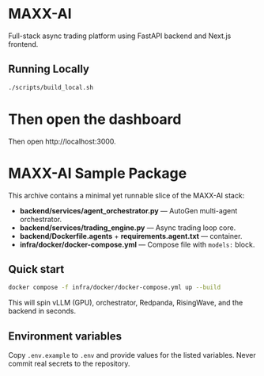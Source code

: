 
# MAXX-AI

Full-stack async trading platform using FastAPI backend and Next.js frontend.

## Running Locally

```bash
./scripts/build_local.sh
```

# Then open the dashboard

Then open http://localhost:3000.

# MAXX-AI Sample Package

This archive contains a minimal yet runnable slice of the MAXX-AI stack:

- **backend/services/agent_orchestrator.py** — AutoGen multi-agent orchestrator.
- **backend/services/trading_engine.py** — Async trading loop core.
- **backend/Dockerfile.agents** + **requirements.agent.txt** — container.
- **infra/docker/docker-compose.yml** — Compose file with `models:` block.

## Quick start

```bash
docker compose -f infra/docker/docker-compose.yml up --build
```

This will spin vLLM (GPU), orchestrator, Redpanda, RisingWave, and the backend in seconds.

## Environment variables

Copy `.env.example` to `.env` and provide values for the listed variables. Never commit real secrets to the repository.

